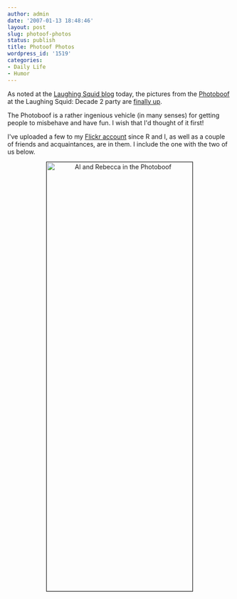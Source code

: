 ```yaml
---
author: admin
date: '2007-01-13 18:48:46'
layout: post
slug: photoof-photos
status: publish
title: Photoof Photos
wordpress_id: '1519'
categories:
- Daily Life
- Humor
---
```

As noted at the <a href="http://laughingsquid.com/laughing-squid-decade-2-photoboof-photos/">Laughing Squid blog</a> today, the pictures from the <a href="http://photoboof.com/">Photoboof</a> at the Laughing Squid: Decade 2 party are <a href="http://photoboof.com/thephotoboof/squid06/">finally up</a>.

The Photoboof is a rather ingenious vehicle (in many senses) for getting people to misbehave and have fun. I wish that I'd thought of it first!

I've uploaded a few to my <a href="http://www.flickr.com/photos/albill/">Flickr account</a> since R and I, as well as a couple of friends and acquaintances, are in them. I include the one with the two of us below.
<p align="center"><a title="Photo Sharing" href="http://www.flickr.com/photos/albill/356390077/"><img width="328" height="965" border="1" alt="Al and Rebecca in the Photoboof" src="http://farm1.static.flickr.com/159/356390077_8e08b755b8_o.jpg" /></a></p>
